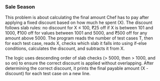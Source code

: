 ### Sale Season

This problem is about calculating the final amount Chef has to pay after applying a fixed discount based on how much he spent (X). The discount follows slab rules: no discount for X ≤ 100, ₹25 off if X is between 101 and 1000, ₹100 off for values between 1001 and 5000, and ₹500 off for any amount above 5000. The program reads the number of test cases T, then for each test case, reads X, checks which slab it falls into using if-else conditions, calculates the discount, and subtracts it from X.

The logic uses descending order of slab checks (> 5000, then > 1000, and so on) to ensure the correct discount is applied without overlapping. After determining the correct discount, it prints the final payable amount (X - discount) for each test case on a new line.

